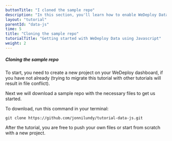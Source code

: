 ```yaml
---
buttonTitle: "I cloned the sample repo"
description: "In this section, you'll learn how to enable WeDeploy Data on your application."
layout: "tutorial"
parentId: "data-js"
time: 5
title: "Cloning the sample repo"
tutorialTitle: "Getting started with WeDeploy Data using Javascript"
weight: 2
---
```


##### Cloning the sample repo

To start, you need to create a new project on your WeDeploy dashboard, if you have not already (trying to migrate this tutorial with other tutorials will result in file conflict). 

Next we will download a sample repo with the necessary files to get us started.

To download, run this command in your terminal:

```
git clone https://github.com/jonnilundy/tutorial-data-js.git
```

After the tutorial, you are free to push your own files or start from scratch with a new project.
